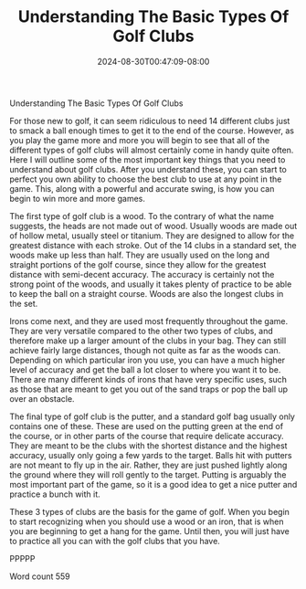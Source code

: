 ﻿---
title: "Understanding The Basic Types Of Golf Clubs"
date: 2024-08-30T00:47:09-08:00
description: "Choosing the Right Golf Clubs TXT Tips for Web Success"
featured_image: "/images/Choosing the Right Golf Clubs TXT.jpg"
tags: ["Choosing the Right Golf Clubs TXT"]
---

Understanding The Basic Types Of Golf Clubs

For those new to golf, it can seem ridiculous to need 14 different clubs just to smack a ball enough times to get it to the end of the course. However, as you play the game more and more you will begin to see that all of the different types of golf clubs will almost certainly come in handy quite often. Here I will outline some of the most important key things that you need to understand about golf clubs. After you understand these, you can start to perfect you own ability to choose the best club to use at any point in the game. This, along with a powerful and accurate swing, is how you can begin to win more and more games.

The first type of golf club is a wood. To the contrary of what the name suggests, the heads are not made out of wood. Usually woods are made out of hollow metal, usually steel or titanium. They are designed to allow for the greatest distance with each stroke. Out of the 14 clubs in a standard set, the woods make up less than half. They are usually used on the long and straight portions of the golf course, since they allow for the greatest distance with semi-decent accuracy. The accuracy is certainly not the strong point of the woods, and usually it takes plenty of practice to be able to keep the ball on a straight course. Woods are also the longest clubs in the set.

Irons come next, and they are used most frequently throughout the game. They are very versatile compared to the other two types of clubs, and therefore make up a larger amount of the clubs in your bag. They can still achieve fairly large distances, though not quite as far as the woods can. Depending on which particular iron you use, you can have a much higher level of accuracy and get the ball a lot closer to where you want it to be. There are many different kinds of irons that have very specific uses, such as those that are meant to get you out of the sand traps or pop the ball up over an obstacle.

The final type of golf club is the putter, and a standard golf bag usually only contains one of these. These are used on the putting green at the end of the course, or in other parts of the course that require delicate accuracy. They are meant to be the clubs with the shortest distance and the highest accuracy, usually only going a few yards to the target. Balls hit with putters are not meant to fly up in the air. Rather, they are just pushed lightly along the ground where they will roll gently to the target. Putting is arguably the most important part of the game, so it is a good idea to get a nice putter and practice a bunch with it.

These 3 types of clubs are the basis for the game of golf. When you begin to start recognizing when you should use a wood or an iron, that is when you are beginning to get a hang for the game. Until then, you will just have to practice all you can with the golf clubs that you have.

PPPPP

Word count 559

